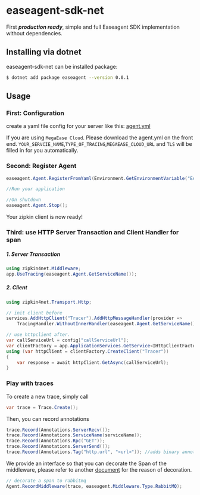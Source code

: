 # easeagent-sdk-net

First ***production ready***, simple and full Easeagent SDK implementation without dependencies.

## Installing via dotnet

easeagent-sdk-net can be installed package:
```bash
$ dotnet add package easeagent --version 0.0.1
```

## Usage
### First: Configuration
create a yaml file config for your server like this: [agent.yml](./agent.yml)

If you are using `MegaEase Cloud`. Please download the agent.yml on the front end. `YOUR_SERVCIE_NAME`,`TYPE_OF_TRACING`,`MEGAEASE_CLOUD_URL` and `TLS` will be filled in for you automatically.

### Second: Register Agent

```csharp
easeagent.Agent.RegisterFromYaml(Environment.GetEnvironmentVariable("EASEAGENT_CONFIG"));

//Run your application

//On shutdown
easeagent.Agent.Stop();
```

Your zipkin client is now ready!


### Third: use HTTP Server Transaction and Client Handler for span

##### 1. Server Transaction

```csharp
using zipkin4net.Middleware;
app.UseTracing(easeagent.Agent.GetServiceName());
```

##### 2. Client 
```csharp
using zipkin4net.Transport.Http;

// init client before
services.AddHttpClient("Tracer").AddHttpMessageHandler(provider =>
    TracingHandler.WithoutInnerHandler(easeagent.Agent.GetServiceName()));

// use httpclient after.
var callServiceUrl = config["callServiceUrl"];
var clientFactory = app.ApplicationServices.GetService<IHttpClientFactory>();
using (var httpClient = clientFactory.CreateClient("Tracer"))
{
    var response = await httpClient.GetAsync(callServiceUrl);
}
```

### Play with traces

To create a new trace, simply call

```csharp
var trace = Trace.Create();
```

Then, you can record annotations

```csharp
trace.Record(Annotations.ServerRecv());
trace.Record(Annotations.ServiceName(serviceName));
trace.Record(Annotations.Rpc("GET"));
trace.Record(Annotations.ServerSend());
trace.Record(Annotations.Tag("http.url", "<url>")); //adds binary annotation
```

We provide an interface so that you can decorate the Span of the middleware, please refer to another [document](./megaease-cloud-config.md) for the reason of decoration.
```csharp
// decorate a span to rabbitmq
Agent.RecordMiddleware(trace, easeagent.Middleware.Type.RabbitMQ);
```

